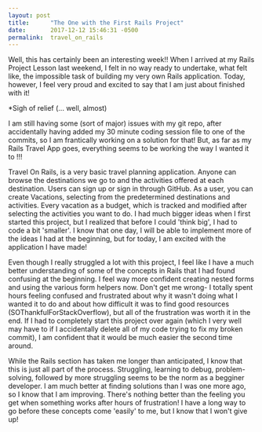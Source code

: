 ```yaml
---
layout: post
title:      "The One with the First Rails Project"
date:       2017-12-12 15:46:31 -0500
permalink:  travel_on_rails
---
```



Well, this has certainly been an interesting week!!  When I arrived at my Rails Project Lesson last weekend, I felt in no way ready to undertake, what felt like, the impossible task of building my very own Rails application. Today, however, I feel very proud and excited to say that I am just about finished with it! 

*Sigh of relief  (... well, almost)

I am still having some (sort of major) issues with my git repo, after accidentally having added my 30 minute coding session file to one of the commits, so I am frantically working on a solution for that! But, as far as my Rails Travel App goes, everything seems to be working the way I wanted it to !!!

Travel On Rails, is a very basic travel planning application. Anyone can browse the destinations we go to and the activities offered at each destination. Users can sign up or sign in through GitHub. As a user, you can create Vacations, selecting from the predetermined destinations and activities. Every vacation as a budget, which is tracked and modified after selecting the activities you want to do. I had much bigger ideas when I first started this project, but I realized that before I could 'think big', I had to code a bit 'smaller'. I know that one day, I will be able to implement more of the ideas I had at the beginning, but for today, I am excited with the application I have made!

Even though I really struggled a lot with this project, I feel like I have a much better understanding of some of the concepts in Rails that I had found confusing at the beginning. I feel way more confident creating nested forms and using the various form helpers now. Don't get me wrong- I totally spent hours feeling confused and frustrated about why it wasn't doing what I wanted it to do and about how difficult it was to find good resources (SOThankfulForStackOverflow), but all of the frustration was worth it in the end. If I had to completely start this project over again (which I very well may have to if I accidentally delete all of my code trying to fix my broken commit), I am confident that it would be much easier the second time around.

While the Rails section has taken me longer than anticipated, I know that this is just all part of the process. Struggling, learning to debug, problem-solving, followed by more struggling seems to be the norm as a begginer developer. I am much better at finding solutions than I was one more ago, so I know that I am improving. There's nothing better than the feeling you get when something works after hours of frustration! I have a long way to go before these concepts come 'easily' to me, but I know that I won't give up! 
